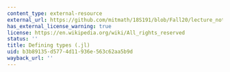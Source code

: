 ```yaml
---
content_type: external-resource
external_url: https://github.com/mitmath/18S191/blob/Fall20/lecture_notebooks/week3/03-defining-types.jl
has_external_license_warning: true
license: https://en.wikipedia.org/wiki/All_rights_reserved
status: ''
title: Defining types (.jl)
uid: b3b89135-d577-4d11-936e-563c62aa5b9d
wayback_url: ''
---
```

